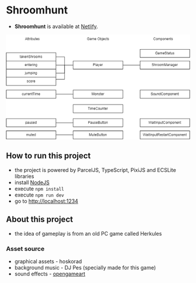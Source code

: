 # Shroomhunt

- **Shroomhunt** is available at [Netlify](https://shroomhunt.netlify.app).

![Diagram](shroomhunt_diagram.drawio.png)

## How to run this project
- the project is powered by ParcelJS, TypeScript, PixiJS and ECSLite libraries
- install [NodeJS](https://nodejs.org/en/download/)
- execute `npm install`
- execute `npm run dev`
- go to [http://localhost:1234](http://localhost:1234)

## About this project
- the idea of gameplay is from an old PC game called Herkules
### Asset source
- graphical assets - hoskorad
- background music - DJ Pes (specially made for this game)
- sound effects - [opengameart](https://opengameart.org/content/rpg-sound-pack)